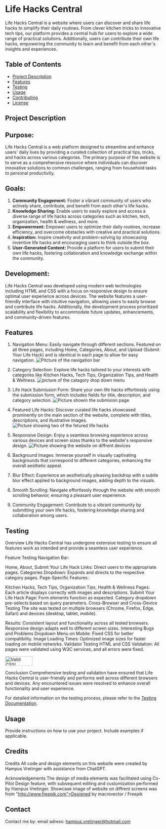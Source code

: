 # Life Hacks Central

Life Hacks Central is a website where users can discover and share life hacks to simplify their daily routines. From clever kitchen tricks to innovative tech tips, our platform provides a central hub for users to explore a wide range of practical solutions. Additionally, users can contribute their own life hacks, empowering the community to learn and benefit from each other's insights and experiences.


## Table of Contents

- [Project Description](#project-description)
- [Features](#features)
- [Testing](#Testing)
- [Usage](#usage)
- [Contributing](#contributing)
- [License](#license)

## Project Description
## Purpose:
Life Hacks Central is a web platform designed to streamline and enhance users' daily lives by providing a curated collection of practical tips, tricks, and hacks across various categories. The primary purpose of the website is to serve as a comprehensive resource where individuals can discover innovative solutions to common challenges, ranging from household tasks to personal productivity.

## Goals:
1. **Community Engagement:** Foster a vibrant community of users who actively share, contribute, and benefit from each other's life hacks.
2. **Knowledge Sharing:** Enable users to easily explore and access a diverse range of life hacks across categories such as kitchen, tech, organization, health & wellness, and more.
3. **Empowerment:** Empower users to optimize their daily routines, increase efficiency, and overcome obstacles with creative and practical solutions.
4. **Inspiration:** Inspire creativity and problem-solving by showcasing inventive life hacks and encouraging users to think outside the box.
5. **User-Generated Content:** Provide a platform for users to submit their own life hacks, fostering collaboration and knowledge exchange within the community.

## Development:
Life Hacks Central was developed using modern web technologies including HTML and CSS with a focus on responsive design to ensure optimal user experience across devices. The website features a user-friendly interface with intuitive navigation, allowing users to easily browse and contribute life hacks. Additionally, the development process prioritized scalability and flexibility to accommodate future updates, enhancements, and community-driven features.

## Features
1.  Navigation Menu: Easily navigate through different sections. Featured on all three pages, including Home, Categories, About, and Upload (Submit Your Life Hack) and is identical in each page to allow for easy navigation.
![Pitcture of the navigation bar](image.png)

2.  Category Selection: Explore life hacks tailored to your interests with categories like Kitchen Hacks, Tech Tips, Organization Tips, and Health & Wellness.
![picture of the catagory drop down menu](image-1.png)

3.  Life Hack Submission Form: Share your own life hacks effortlessly using the submission form, which includes fields for title, description, and category selection.
![Picture showin the submision page](image-2.png)

4.  Featured Life Hacks: Discover curated life hacks showcased prominently on the main section of the website, complete with titles, descriptions, and illustrative images.
![Picture showing two of the fetured life hacks](image-3.png)

5.  Responsive Design: Enjoy a seamless browsing experience across various devices and screen sizes thanks to the website's responsive design.
![Picture showing the website on diffrent devices](ShowcaseImage.png)

6.  Background Images: Immerse yourself in visually captivating backgrounds that correspond to different categories, enhancing the overall aesthetic appeal.

7.  Blur Effect: Experience an aesthetically pleasing backdrop with a subtle blur effect applied to background images, adding depth to the visuals.

8.  Smooth Scrolling: Navigate effortlessly through the website with smooth scrolling behavior, ensuring a pleasant user experience.

9.  Community Engagement: Contribute to a vibrant community by submitting your own life hacks, fostering knowledge sharing and collaboration among users.

## Testing
Overview
Life Hacks Central has undergone extensive testing to ensure all features work as intended and provide a seamless user experience.

Feature Testing
Navigation Bar:

Home, About, Submit Your Life Hack Links: Direct users to the appropriate pages.
Categories Dropdown: Expands and directs to the respective category pages.
Page-Specific Features:

Kitchen Hacks, Tech Tips, Organization Tips, Health & Wellness Pages:
Each article displays correctly with images and descriptions.
Submit Your Life Hack Page:
Form elements function as expected.
Category dropdown pre-selects based on query parameters.
Cross-Browser and Cross-Device Testing
The site was tested on multiple browsers (Chrome, Firefox, Edge, Safari) and devices (desktop, tablet, mobile).

Results:
Consistent layout and functionality across all tested browsers.
Responsive design adapts well to different screen sizes.
Interesting Bugs and Problems
Dropdown Menu on Mobile: Fixed CSS for better compatibility.
Image Loading Times: Optimized image sizes for faster loading on mobile networks.
Validator Testing
HTML and CSS Validation: All pages were validated using W3C services, and all errors were fixed.
<p>
  <a href="http://jigsaw.w3.org/css-validator/check/referer">
    <img style="border:0;width:88px;height:31px"
        src="http://jigsaw.w3.org/css-validator/images/vcss"
        alt="Valid CSS!" />
  </a>
</p>
Conclusion
Comprehensive testing and validation have ensured that Life Hacks Central is user-friendly and performs well across different browsers and devices. Any encountered issues were resolved to enhance overall functionality and user experience.

For detailed information on the testing process, please refer to the [Testing Documentation](TestingDocumentation.txt).

## Usage

Provide instructions on how to use your project. Include examples if applicable.


## Credits

Credits
All code and design elements on this website were created by Hampus Vretinger with assistance from ChatGPT.

Acknowledgements
The design of media elements was facilitated using Co-Pilot Design feature, with subsequent editing and customization performed by Hampus Vretinger.
Showcase image of website on diffrent screens was from "http://www.freepik.com">Designed by macrovector / Freepik

## Contact

Contact me by:
email adress: hampus.vretinger@hotmail.com
